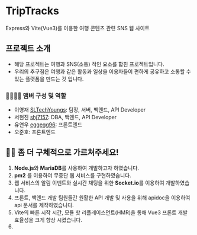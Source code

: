 # TripTracks
Express와 Vite(Vue3)를 이용한 여행 콘텐츠 관련 SNS 웹 사이트

## 프로젝트 소개
- 해당 프로젝트는 여행과 SNS(소통) 적인 요소를 합친 프로젝트입니다.
- 우리의 추구점은 여행과 같은 활동과 일상을 이용자들이 편하게 공유하고 소통할 수 있는 플랫폼을 만드는 것 입니다. 

### 👩‍👩‍👧‍👦 맴버 구성 및 역할
- 이영재 [SLTechYoungs](https://github.com/SLTechYoungs): 팀장, 서버, 백엔드, API Developer
- 서현진 [shj7157](https://github.com/shj7157): DBA, 백엔드, API Developer
- 유연우 [eggegg96](https://github.com/eggegg96): 프론트엔드
- 오준호: 프론트엔드

## 🙋‍♀️ 좀 더 구체적으로 가르쳐주세요!   
1. **Node.js**와 **MariaDB**를 사용하여 개발하고자 하였습니다.
2. **pm2** 를 이용하여 무중단 웹 서비스를 구현하였습니다.
3. 웹 서비스의 알림 이벤트와 실시간 채팅을 위한 **Socket.io**를 이용하여 개발하였습니다.
4. 프론트, 백엔드 개발 팀원들간 원활한 API 개발 및 사용을 위해 apidoc을 이용하여 api 문서를 제작하였습니다.
5. Vite의 빠른 시작 시간, 모듈 핫 리플레이스먼트(HMR)을 통해 Vue3 프론트 개발 효율성을 크게 향상 시켰습니다.
6. 
